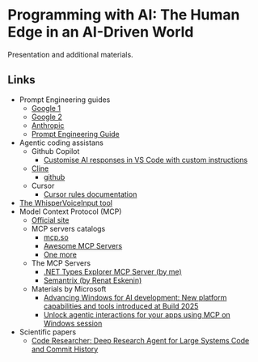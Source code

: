 # Programming with AI: The Human Edge in an AI-Driven World

Presentation and additional materials.


## Links

- Prompt Engineering guides
	- [Google 1](https://www.kaggle.com/whitepaper-prompt-engineering)
	- [Google 2](https://services.google.com/fh/files/misc/gemini-for-google-workspace-prompting-guide-101.pdf)
	- [Anthropic](https://docs.anthropic.com/en/docs/build-with-claude/prompt-engineering/overview)
	- [Prompt Engineering Guide](https://www.promptingguide.ai/) 
- Agentic coding assistans
	- Github Copilot
		- [Customise AI responses in VS Code with custom instructions](https://code.visualstudio.com/docs/copilot/copilot-customization)
	- [Cline](https://cline.bot/)
		- [github](https://github.com/cline/cline)
	- Cursor
		- [Cursor rules documentation](https://docs.cursor.com/context/rules)
- [The WhisperVoiceInput tool](https://github.com/V0v1kkk/WhisperVoiceInput)
- Model Context Protocol (MCP)
	- [Official site](https://modelcontextprotocol.io)
	- MCP servers catalogs
		- [mcp.so](https://mcp.so)
		- [Awesome MCP Servers](https://mcpservers.org/)
		- [One more](https://github.com/modelcontextprotocol/servers)
	- The MCP Servers
		- [.NET Types Explorer MCP Server (by me)](https://github.com/V0v1kkk/DotNetMetadataMcpServer)
		- [Semantrix (by Renat Eskenin)](https://github.com/3DRaven/semantrix)
	- Materials by Microsoft
		- [Advancing Windows for AI development: New platform capabilities and tools introduced at Build 2025](https://msft.it/6011SittD)
		- [Unlock agentic interactions for your apps using MCP on Windows session](https://msft.it/6018ScnnC)
- Scientific papers
	- [Code Researcher: Deep Research Agent for Large Systems Code and Commit History](https://www.microsoft.com/en-us/research/publication/code-researcher-deep-research-agent-for-large-systems-code-and-commit-history/)